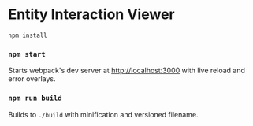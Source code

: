 # Entity Interaction Viewer

`npm install`

### `npm start`

Starts webpack's dev server at [http://localhost:3000](http://localhost:3000) with live reload and error overlays.

### `npm run build`

Builds to `./build` with minification and versioned filename.
